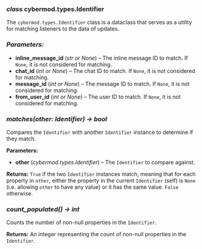 ### *class* cybermod.types.Identifier

The `cybermod.types.Identifier` class is a dataclass that serves as a utility for matching listeners to the data of updates.

### *Parameters:*

- **inline_message_id** (*str or None*) – The inline message ID to match. If `None`, it is not considered for matching.
- **chat_id** (*int or None*) – The chat ID to match. If `None`, it is not considered for matching.
- **message_id** (*int or None*) – The message ID to match. If `None`, it is not considered for matching.
- **from_user_id** (*int or None*) – The user ID to match. If `None`, it is not considered for matching.

### *matches(other: Identifier) -> bool*

Compares the `Identifier` with another `Identifier` instance to determine if they match.

**Parameters:**

- **other** (*cybermod.types.Identifier*) – The `Identifier` to compare against.

**Returns:**
`True` if the two `Identifier` instances match, meaning that for each property in `other`,
either the property in the current `Identifier` (self) is `None` (i.e. allowing `other` to have any value) or it has the
same value. `False` otherwise.

### *count_populated() -> int*

Counts the number of non-null properties in the `Identifier`.

**Returns:**
An integer representing the count of non-null properties in the `Identifier`.
